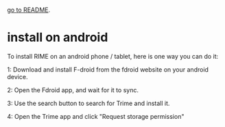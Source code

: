 [go to README](../README.md).

# install on android

To install RIME on an android phone / tablet, here is one way you can do it:

1: Download and install F-droid from the fdroid website on your android device.

2: Open the Fdroid app, and wait for it to sync.

3: Use the search button to search for Trime and install it.

4: Open the Trime app and click "Request storage permission"

